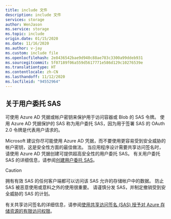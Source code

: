 ```yaml
---
title: include 文件
description: include 文件
services: storage
author: WenJason
ms.service: storage
ms.topic: include
origin.date: 01/15/2020
ms.date: 11/16/2020
ms.author: v-jay
ms.custom: include file
ms.openlocfilehash: 2e8436542bae9d940c88ae783c3300a99ddeb931
ms.sourcegitcommit: 5f07189f06a559d5617771e586d129c10276539e
ms.translationtype: HT
ms.contentlocale: zh-CN
ms.lasthandoff: 11/12/2020
ms.locfileid: "94552964"
---
```

## <a name="about-the-user-delegation-sas"></a>关于用户委托 SAS

可使用 Azure AD 凭据或帐户密钥来保护用于访问容器或 Blob 的 SAS 令牌。 使用 Azure AD 凭据保护的 SAS 称为用户委托 SAS，因为用于签署 SAS 的 OAuth 2.0 令牌是代表用户请求的。

Microsoft 建议你尽可能使用 Azure AD 凭据，而不要使用更容易受到安全威胁的帐户密钥，这是安全性方面的最佳做法。 当应用程序设计需要共享访问签名时，请使用 Azure AD 凭据创建可提供超高安全性的用户委托 SAS。 有关用户委托 SAS 的详细信息，请参阅[创建用户委托 SAS](https://docs.microsoft.com/rest/api/storageservices/create-user-delegation-sas)。

> [!CAUTION]
> 拥有有效 SAS 的任何客户端都可以访问该 SAS 允许的存储帐户中的数据。 防止 SAS 被恶意使用或意料之外的使用很重要。 请谨慎分发 SAS，并制定撤销受到安全威胁的 SAS 的计划。

有关共享访问签名的详细信息，请参阅[使用共享访问签名 (SAS) 授予对 Azure 存储资源的有限访问权限](../articles/storage/common/storage-sas-overview.md)。
